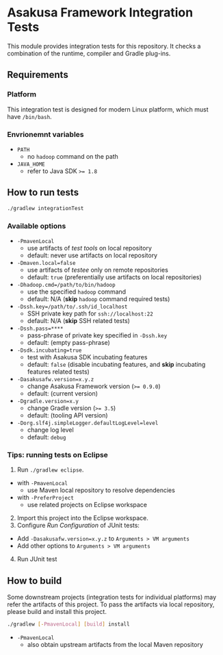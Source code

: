 # Asakusa Framework Integration Tests

This module provides integration tests for this repository. It checks a combination of the runtime, compiler and Gradle plug-ins.

## Requirements

### Platform

This integration test is designed for modern Linux platform, which must have `/bin/bash`.

### Envrionemnt variables

* `PATH`
  * no `hadoop` command on the path
* `JAVA_HOME`
  * refer to Java SDK `>= 1.8`

## How to run tests

```sh
./gradlew integrationTest
```

### Available options

* `-PmavenLocal`
  * use artifacts of *test tools* on local repository
  * default: never use artifacts on local repository
* `-Dmaven.local=false`
  * use artifacts of *testee* only on remote repositories
  * default: `true` (preferentially use artifacts on local repositories)
* `-Dhadoop.cmd=/path/to/bin/hadoop`
  * use the specified `hadoop` command
  * default: N/A (**skip** `hadoop` command required tests)
* `-Dssh.key=/path/to/.ssh/id_localhost`
  * SSH private key path for `ssh://localhost:22`
  * default: N/A (**skip** SSH related tests)
* `-Dssh.pass=****`
  * pass-phrase of private key specified in `-Dssh.key`
  * default: (empty pass-phrase)
* `-Dsdk.incubating=true`
  * test with Asakusa SDK incubating features
  * default: `false` (disable incubating features, and **skip** incubating features related tests)
* `-Dasakusafw.version=x.y.z`
  * change Asakusa Framework version (`>= 0.9.0`)
  * default: (current version)
* `-Dgradle.version=x.y`
  * change Gradle version (`>= 3.5`)
  * default: (tooling API version)
* `-Dorg.slf4j.simpleLogger.defaultLogLevel=level`
  * change log level
  * default: `debug`

### Tips: running tests on Eclipse

1. Run `./gradlew eclipse`.
  * with `-PmavenLocal`
    * use Maven local repository to resolve dependencies
  * with `-PreferProject`
    * use related projects on Eclipse workspace
2. Import this project into the Eclipse workspace.
3. Configure *Run Configuration* of JUnit tests:
  * Add `-Dasakusafw.version=x.y.z` to `Arguments > VM arguments`
  * Add other options to `Arguments > VM arguments`
4. Run JUnit test


## How to build

Some downstream projects (integration tests for individual platforms) may refer the artifacts of this project. To pass the artifacts via local repository, please build and install this project.

```sh
./gradlew [-PmavenLocal] [build] install
```

* `-PmavenLocal`
  * also obtain upstream artifacts from the local Maven repository
